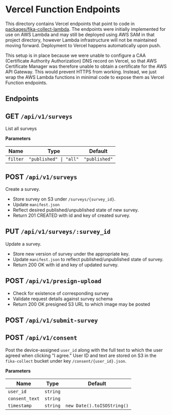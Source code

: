 # Vercel Function Endpoints

This directory contains Vercel endpoints that point to code in [packages/fika-collect-lambda](./packages/fika-collect-lambda). The endpoints were initially implemented for use on AWS Lambda and may still be deployed using AWS SAM in that project directory, however Lambda infrastructure will not be maintained moving forward. Deployment to Vercel happens automatically upon push.

This setup is in place because we were unable to configure a CAA (Certificate Authority Authorization) DNS record on Vercel, so that AWS Certificate Manager was therefore unable to obtain a certificate for the AWS API Gateway. This would prevent HTTPS from working. Instead, we just wrap the AWS Lambda functions in minimal code to expose them as Vercel Function endpoints.

## Endpoints

## GET `/api/v1/surveys`

List all surveys

**Parameters**

| Name     | Type                   | Default       |
| -------- | ---------------------- | ------------- |
| `filter` | `"published" \| "all"` | `"published"` |

## POST `/api/v1/surveys`

Create a survey.

- Store survey on S3 under `/surveys/{survey_id}`.
- Update `manifest.json`
- Reflect desired published/unpublished state of new survey.
- Return 201 CREATED with id and key of created survey.

## PUT `/api/v1/surveys/:survey_id`

Update a survey.

- Store new version of survey under the appropriate key.
- Update `manifest.json` to reflect published/unpublished state of survey.
- Return 200 OK with id and key of updated survey.

## POST `/api/v1/presign-upload`

- Check for existence of corresponding survey
- Validate request details against survey schema
- Return 200 OK presigned S3 URL to which image may be posted

## POST `/api/v1/submit-survey`

## POST `/api/v1/consent`

Post the device-assigned `user_id` along with the full text to which the user agreed when clicking "I agree." User ID and text are stored on S3 in the `fika-collect` bucket under key `/consent/{user_id}.json`.

**Parameters**

| Name           | Type     | Default                    |
| -------------- | -------- | -------------------------- |
| `user_id`      | `string` |                            |
| `consent_text` | `string` |                            |
| `timestamp`    | `string` | `new Date().toISOString()` |
